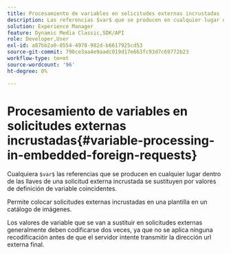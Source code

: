```yaml
---
title: Procesamiento de variables en solicitudes externas incrustadas
description: Las referencias $var$ que se producen en cualquier lugar dentro de las llaves de una solicitud externa incrustada se sustituyen por valores de definición de variable coincidentes.
solution: Experience Manager
feature: Dynamic Media Classic,SDK/API
role: Developer,User
exl-id: a87bb2a0-0554-4978-982d-b6617925cd53
source-git-commit: 790ce3aa4e9aadc019d17e663fc93d7c69772b23
workflow-type: tm+mt
source-wordcount: '96'
ht-degree: 0%

---
```


# Procesamiento de variables en solicitudes externas incrustadas{#variable-processing-in-embedded-foreign-requests}

Cualquiera `$var$` las referencias que se producen en cualquier lugar dentro de las llaves de una solicitud externa incrustada se sustituyen por valores de definición de variable coincidentes.

Permite colocar solicitudes externas incrustadas en una plantilla en un catálogo de imágenes.

Los valores de variable que se van a sustituir en solicitudes externas generalmente deben codificarse dos veces, ya que no se aplica ninguna recodificación antes de que el servidor intente transmitir la dirección url externa final.
